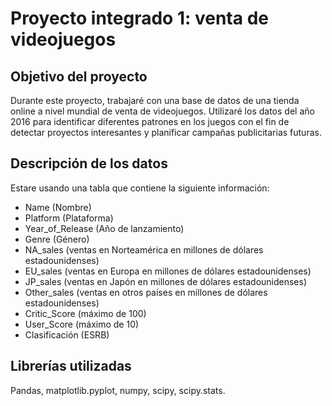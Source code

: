 # Proyecto integrado 1: venta de videojuegos

## Objetivo del proyecto

Durante este proyecto, trabajaré con una base de datos de una tienda online a nivel mundial de venta de videojuegos. Utilizaré los datos del año 2016 para identificar diferentes patrones en los juegos con el fin de detectar proyectos interesantes y planificar campañas publicitarias futuras.

## Descripción de los datos

Estare usando una tabla que contiene la siguiente información:

- Name (Nombre)
- Platform (Plataforma)
- Year_of_Release (Año de lanzamiento)
- Genre (Género)
- NA_sales (ventas en Norteamérica en millones de dólares estadounidenses)
- EU_sales (ventas en Europa en millones de dólares estadounidenses)
- JP_sales (ventas en Japón en millones de dólares estadounidenses)
- Other_sales (ventas en otros países en millones de dólares estadounidenses)
- Critic_Score (máximo de 100)
- User_Score (máximo de 10)
- Clasificación (ESRB)

## Librerías utilizadas

Pandas, matplotlib.pyplot, numpy, scipy, scipy.stats.
